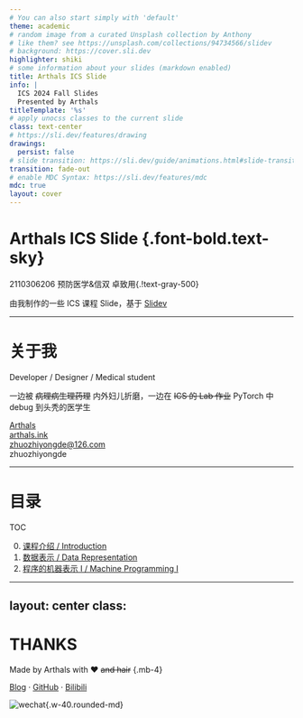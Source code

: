 ```yaml
---
# You can also start simply with 'default'
theme: academic
# random image from a curated Unsplash collection by Anthony
# like them? see https://unsplash.com/collections/94734566/slidev
# background: https://cover.sli.dev
highlighter: shiki
# some information about your slides (markdown enabled)
title: Arthals ICS Slide
info: |
  ICS 2024 Fall Slides
  Presented by Arthals
titleTemplate: '%s'
# apply unocss classes to the current slide
class: text-center
# https://sli.dev/features/drawing
drawings:
  persist: false
# slide transition: https://sli.dev/guide/animations.html#slide-transitions
transition: fade-out
# enable MDC Syntax: https://sli.dev/features/mdc
mdc: true
layout: cover
---
```


# Arthals ICS Slide {.font-bold.text-sky}

2110306206 预防医学&信双 卓致用{.!text-gray-500}

由我制作的一些 ICS 课程 Slide，基于 [Slidev](https://sli.dev/)

<div class="abs-br m-6 flex gap-2">
  <a href="https://github.com/zhuozhiyongde/Arthals-ICS-Slides" target="_blank" alt="GitHub" title="Open in GitHub"
    class="text-xl slidev-icon-btn opacity-50 !border-none !hover:text-gray-800 !dark:hover:text-gray-200">
    <carbon-logo-github />
  </a>
</div>

---

# 关于我

Developer / Designer / Medical student

一边被 ~~病理病生理药理~~ 内外妇儿折磨，一边在 ~~ICS 的 Lab 作业~~ PyTorch 中 debug 到头秃的医学生


<div class="my-10 grid grid-cols-[40px_1fr] w-min gap-y-4 items-center">
  <ri-github-line class="opacity-50"/>
  <div><a href="https://github.com/zhuozhiyongde" target="_blank">Arthals</a></div>
  <ri:blogger-line class="opacity-50"/>
  <div><a href="https://arthals.ink" target="_blank">arthals.ink</a></div>
  <ri:mail-line class="opacity-50"/>
  <div><a href="mailto:zhuozhiyongde@126.com">zhuozhiyongde@126.com</a></div>
  <ri:wechat-2-line class="opacity-50"/>
  <div>zhuozhiyongde</div>
</div>

---

# 目录

TOC

<div grid="~ cols-2 gap-12">

<div>

0. [课程介绍 / Introduction](https://slide.huh.moe/00/)
1. [数据表示 / Data Representation](https://slide.huh.moe/01/)
2. [程序的机器表示 I / Machine Programming I](https://slide.huh.moe/02/)

</div>

</div>


---
layout: center
class:
---


<div flex="~ gap-16"  mt-2 justify-center items-center>


<div  w-fit h-fit mb-2>

# THANKS

Made by Arthals with ❤️ ~~and hair~~ {.mb-4}

[Blog](https://arthals.ink/) · [GitHub](https://github.com/zhuozhiyongde) · [Bilibili](https://space.bilibili.com/203396427)

</div>

![wechat](/wechat.jpg){.w-40.rounded-md}

</div>
